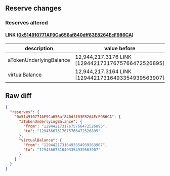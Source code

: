 ## Reserve changes

### Reserves altered

#### LINK ([0x514910771AF9Ca656af840dff83E8264EcF986CA](https://etherscan.io/address/0x514910771AF9Ca656af840dff83E8264EcF986CA))

| description | value before | value after |
| --- | --- | --- |
| aTokenUnderlyingBalance | 12,944,217.3176 LINK [12944217317675766472526895] | 12,943,667.3176 LINK [12943667317675766472526895] |
| virtualBalance | 12,944,217.3164 LINK [12944217316493354939563907] | 12,943,667.3164 LINK [12943667316493354939563907] |


## Raw diff

```json
{
  "reserves": {
    "0x514910771AF9Ca656af840dff83E8264EcF986CA": {
      "aTokenUnderlyingBalance": {
        "from": "12944217317675766472526895",
        "to": "12943667317675766472526895"
      },
      "virtualBalance": {
        "from": "12944217316493354939563907",
        "to": "12943667316493354939563907"
      }
    }
  }
}
```